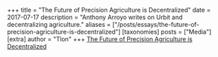 +++
title = "The Future of Precision Agriculture is Decentralized"
date = 2017-07-17
description = "Anthony Arroyo writes on Urbit and decentralizing agriculture."
aliases = ["/posts/essays/the-future-of-precision-agriculture-is-decentralized"]
[taxonomies]
posts = ["Media"]
[extra]
author = "Tlon"
+++
[The Future of Precision Agriculture is Decentralized](http://www.anthonyarroyodotcom.com/blog/2017/7/17/the-future-of-precision-agriculture-is-decentralized)
